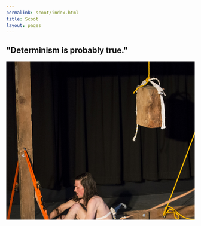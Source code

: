 ```yaml
---
permalink: scoot/index.html
title: Scoot
layout: pages
---
```

## "Determinism is probably true."

<center><img src="/ABraddock.jpg"></center>
